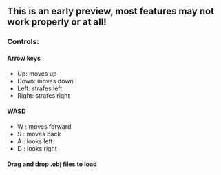 ## This is an early preview, most features may not work properly or at all!

### Controls:
  #### Arrow keys
  * Up: moves up
  * Down: moves down
  * Left: strafes left
  * Right: strafes right

  #### WASD
  * W : moves forward
  * S : moves back
  * A : looks left
  * D : looks right

  #### Drag and drop .obj files to load
